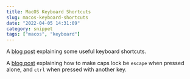 ```yaml
---
title: MacOS Keyboard Shortcuts
slug: macos-keyboard-shortcuts
date: "2022-04-05 14:31:09"
category: snippet
tags: ["macos", "keyboard"]
---
```


A [blog post](https://www.jamieonkeys.dev/posts/keyboard-shortcuts/) explaining
some useful keyboard shortcuts.

A [blog
post](https://jinyuz.dev/posts/tips-and-tricks/Changing-caps-lock-key-to-Escape-when-pressed-alone-and-Control-when-pressed-with-another)
explaining how to make caps lock be `escape` when pressed alone, and `ctrl` when
pressed with another key.
